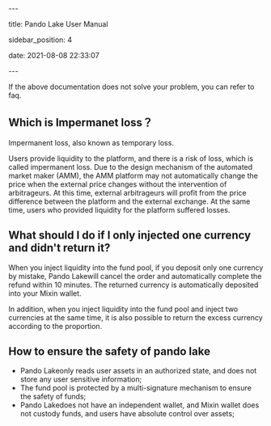 \---

title: Pando Lake User Manual

sidebar_position: 4

date: 2021-08-08 22:33:07

\---



If the above documentation does not solve your problem, you can refer to faq.



## Which is Impermanet loss？

Impermanent loss, also known as temporary loss.

Users provide liquidity to the platform, and there is a risk of loss, which is called impermanent loss. Due to the design mechanism of the automated market maker (AMM), the AMM platform may not automatically change the price when the external price changes without the intervention of arbitrageurs. At this time, external arbitrageurs will profit from the price difference between the platform and the external exchange. At the same time, users who provided liquidity for the platform suffered losses.

## What should I do if I only injected one currency and didn't return it?

When you inject liquidity into the fund pool, if you deposit only one currency by mistake, Pando Lakewill cancel the order and automatically complete the refund within 10 minutes. The returned currency is automatically deposited into your Mixin wallet.

In addition, when you inject liquidity into the fund pool and inject two currencies at the same time, it is also possible to return the excess currency according to the proportion.

## How to ensure the safety of pando lake

- Pando Lakeonly reads user assets in an authorized state, and does not store any user sensitive information;
- The fund pool is protected by a multi-signature mechanism to ensure the safety of funds;
- Pando Lakedoes not have an independent wallet, and Mixin wallet does not custody funds, and users have absolute control over assets;